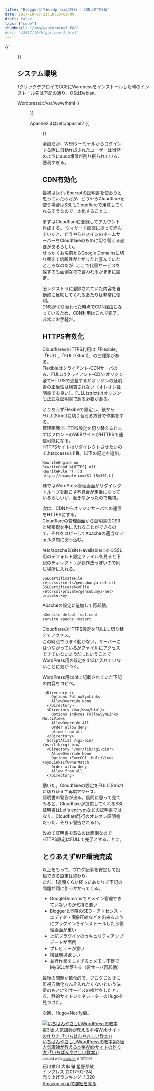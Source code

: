 ```yaml
---
title: "BloggerからWordpressに移行 - CDN,HTTPS編"
date: 2017-10-07T21:18:23+09:00
draft: false
tags: ["code"]
thumbnail: "/img/webterminal.PNG"
#url: "/2017/10/blggrtowp-2.html"
---
```

{{<figure src="/img/webterminal.PNG">}}

## システム環境

1クリックデプロイでGCEにWordpessをインストールした時のインストール先は下記の通り。OSはDebian。

Wordpressは/var/www/html
{{<figure src="/img/wpdir.PNG">}}


Apache2.4は/etc/apache2
{{<figure src="/img/apa2dir.PNG">}}

余談だが、WEBターミナルからログインする際に自動作成されたユーザーは当然のようにsudo権限が割り振られている、便利すぎる。

## CDN有効化

最初はLet's Encryptの証明書を使おうと思っていたのだが、どうやらCloudflareを使う場合はSSLもCloudflareで用意してくれるそうなので一本化することに。

まずはCloudflareに登録してアカウント作成する。
ウィザード画面に従って進んでいくと、どうやらドメインのネームサーバーをCloudflareのものに切り替える必要があるらしい。\
せっかくお名前からGoogle Domainsに切り替えて信頼性が上がったと喜んでいたところなのだが…ここで代替サービスを探すのも面倒なので言われるがままに設定。

旧レジストラに登録されていた内容を自動的に反映してくれるあたりは非常に便利。\
DNSが切り替わった時点でCDN経由になっているため、CDN利用はこれで完了。非常にお手軽だ。

## HTTPS有効化

CloudflareのHTTPS利用は「Flexible」「FULL」「FULL(Strict)」の三種類がある。\
Flexibleはクライアント-CDNサーバのみ、FULLはクライアント-CDN-オリジン全てHTTPSで通信するがオリジンの証明書の正当性は検査されない（オレオレ証明書でも良い）。FULL(strict)はオリジンも正式な証明書である必要がある。

とりあえずFlexibleで設定し、後からFULL(Strict)に切り替える方針で作業をする。\
管理画面でHTTPS設定を切り替えるとまずはフロントのWEBサイトがHTTPSで通信可能になる。\
HTTPSサイトはリダイレクトさせたいので.htaccessの出番。以下の記述を追加。

```
RewriteEngine on
RewriteCond %{HTTPS} off
RewriteRule ^(.*)$ https://example.com/$1 [R=301,L]
```

巷ではWordPress管理画面がリダイレクトループを起こす不具合が定番になっているらしいが、起きなかったので無視。

次は、CDNからオリジンサーバへの通信をHTTPSにする。\
Cloudflareの管理画面から証明書のCSRと秘密鍵を手に入れることができるので、それをコピーしてApacheの適当なフォルダ内に突っ込む。

/etc/apache2/sites-availableにあるSSL用のデフォルト設定ファイルを見ると下記のディレクトリがお作法っぽいので同じ場所に入れる。

```
SSLCertificateFile      /etc/ssl/certs/gensobunya-net.crt
SSLCertificateKeyFile   /etc/ssl/private/gensobunya-net-private.key
```

Apacheの設定に追加して再起動。

```
a2ensite default-ssl.conf
service apache restart
```
CloudflareのHTTPS設定をFULLに切り替えてアクセス。\
この時点でうまく動かない。サーバーにはつながっているがファイルにアクセスできていないようだ…ということでWordPress用の設定を443に入れていないことに気がつく。

WordPress用confに記載されていた下記の内容をコピペ。

```
 <Directory />
    Options FollowSymLinks
    AllowOverride None
  </Directory>
  <Directory /var/www/html/>
    Options Indexes FollowSymLinks MultiViews
    AllowOverride All
    Order allow,deny
    allow from all
  </Directory>
  ScriptAlias /cgi-bin/ /usr/lib/cgi-bin/
  <Directory "/usr/lib/cgi-bin">
    AllowOverride None
    Options +ExecCGI -MultiViews +SymLinksIfOwnerMatch
    Order allow,deny
    Allow from all
  </Directory>
```

動いた。Cloudflareの設定をFULL(Strict)に切り替えて再度アクセス。\
証明書の警告が出る。疑問に思って見てみると、Cloudflareが提供してくれるSSL証明書はLet's encryptなどの証明書ではなく、Cloudflare発行のオレオレ証明書だった、そりゃ警告されるわ。

改めて証明書を取るのは面倒なのでHTTPS設定はFULLで完了とすることに。

## とりあえずWP環境完成

以上をもって、ブログ記事を安定して投稿できる設定は終わり。\
ただ、1週間くらい経ったあたりで下記の問題が頭に引っかかってくる。

+ GoogleDomainsでドメイン管理できていないのが気持ち悪い
+ Bloggerと同等のSEO・アドセンス・エディタ・画像圧縮などを出来るようにプラグインをインストールしたら管理画面が重い
+ 上記プラグインのセキュリティアップデートが面倒
+ プレビューが重い
+ 検証環境欲しい
+ 並行作業をしすぎるとメモリ不足でMySQLが落ちる（要サーバ再起動）


最後の問題が致命的で、ブログごときに監視自動化なんぞ入れたくないという決意のもとに別サービスの検討をしたところ、静的サイトジェネレーターのHugoを見つけた。

次回、Hugo+Netlify編。

<div class="amazlet-box" style="margin-bottom:0px;"><div class="amazlet-image" style="float:left;margin:0px 12px 1px 0px;"><a href="http://www.amazon.co.jp/exec/obidos/ASIN/4295000795/gensobunya-22/ref=nosim/" name="amazletlink" target="_blank"><img src="https://images-fe.ssl-images-amazon.com/images/I/610sYAwscHL._SL160_.jpg" alt="いちばんやさしいWordPressの教本第3版 人気講師が教える本格Webサイトの作り方 (「いちばんやさしい教本」)" style="border: none;" /></a></div><div class="amazlet-info" style="line-height:120%; margin-bottom: 10px"><div class="amazlet-name" style="margin-bottom:10px;line-height:120%"><a href="http://www.amazon.co.jp/exec/obidos/ASIN/4295000795/gensobunya-22/ref=nosim/" name="amazletlink" target="_blank">いちばんやさしいWordPressの教本第3版 人気講師が教える本格Webサイトの作り方 (「いちばんやさしい教本」)</a><div class="amazlet-powered-date" style="font-size:80%;margin-top:5px;line-height:120%">posted with <a href="http://www.amazlet.com/" title="amazlet" target="_blank">amazlet</a> at 17.10.07</div></div><div class="amazlet-detail">石川栄和 大串 肇 星野邦敏 <br />インプレス (2017-02-24)<br />売り上げランキング: 1,320<br /></div><div class="amazlet-sub-info" style="float: left;"><div class="amazlet-link" style="margin-top: 5px"><a href="http://www.amazon.co.jp/exec/obidos/ASIN/4295000795/gensobunya-22/ref=nosim/" name="amazletlink" target="_blank">Amazon.co.jpで詳細を見る</a></div></div></div><div class="amazlet-footer" style="clear: left"></div></div>
